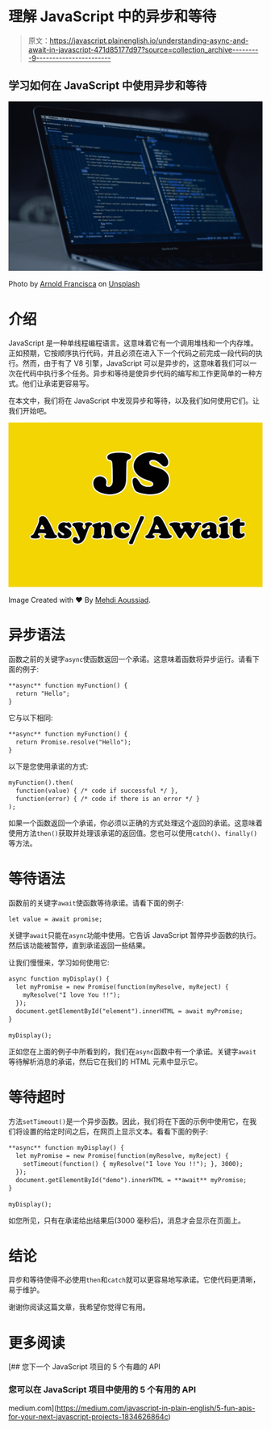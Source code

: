 # 理解 JavaScript 中的异步和等待

> 原文：<https://javascript.plainenglish.io/understanding-async-and-await-in-javascript-471d85177d97?source=collection_archive---------9----------------------->

## 学习如何在 JavaScript 中使用异步和等待

![](img/8921635eb6d03bab8c9680d6f5653877.png)

Photo by [Arnold Francisca](https://unsplash.com/@clark_fransa?utm_source=medium&utm_medium=referral) on [Unsplash](https://unsplash.com?utm_source=medium&utm_medium=referral)

# 介绍

JavaScript 是一种单线程编程语言。这意味着它有一个调用堆栈和一个内存堆。正如预期，它按顺序执行代码，并且必须在进入下一个代码之前完成一段代码的执行。然而，由于有了 V8 引擎，JavaScript 可以是异步的，这意味着我们可以一次在代码中执行多个任务。异步和等待是使异步代码的编写和工作更简单的一种方式。他们让承诺更容易写。

在本文中，我们将在 JavaScript 中发现异步和等待，以及我们如何使用它们。让我们开始吧。

![](img/a80e8d221a12d5f3539d3f44235557dc.png)

Image Created with ❤️ ️By [Mehdi Aoussiad](https://mehdiouss315.medium.com/).

# 异步语法

函数之前的关键字`async`使函数返回一个承诺。这意味着函数将异步运行。请看下面的例子:

```
**async** function myFunction() {
  return "Hello";
}
```

它与以下相同:

```
**async** function myFunction() {
  return Promise.resolve("Hello");
}
```

以下是您使用承诺的方式:

```
myFunction().then(
  function(value) { /* code if successful */ },
  function(error) { /* code if there is an error */ }
);
```

如果一个函数返回一个承诺，你必须以正确的方式处理这个返回的承诺。这意味着使用方法`then()`获取并处理该承诺的返回值。您也可以使用`catch()`、`finally()`等方法。

# 等待语法

函数前的关键字`await`使函数等待承诺。请看下面的例子:

```
let value = await promise;
```

关键字`await`只能在`async`功能中使用。它告诉 JavaScript 暂停异步函数的执行。然后该功能被暂停，直到承诺返回一些结果。

让我们慢慢来，学习如何使用它:

```
async function myDisplay() {
  let myPromise = new Promise(function(myResolve, myReject) {
    myResolve("I love You !!");
  });
  document.getElementById("element").innerHTML = await myPromise;
}

myDisplay();
```

正如您在上面的例子中所看到的，我们在`async`函数中有一个承诺。关键字`await`等待解析消息的承诺，然后它在我们的 HTML 元素中显示它。

# 等待超时

方法`setTimeout()`是一个异步函数。因此，我们将在下面的示例中使用它，在我们将设置的给定时间之后，在网页上显示文本。看看下面的例子:

```
**async** function myDisplay() {
  let myPromise = new Promise(function(myResolve, myReject) {
    setTimeout(function() { myResolve("I love You !!"); }, 3000);
  });
  document.getElementById("demo").innerHTML = **await** myPromise;
}

myDisplay();
```

如您所见，只有在承诺给出结果后(3000 毫秒后)，消息才会显示在页面上。

# 结论

异步和等待使得不必使用`then`和`catch`就可以更容易地写承诺。它使代码更清晰，易于维护。

谢谢你阅读这篇文章，我希望你觉得它有用。

# 更多阅读

[](https://medium.com/javascript-in-plain-english/5-fun-apis-for-your-next-javascript-projects-1834626864c) [## 您下一个 JavaScript 项目的 5 个有趣的 API

### 您可以在 JavaScript 项目中使用的 5 个有用的 API

medium.com](https://medium.com/javascript-in-plain-english/5-fun-apis-for-your-next-javascript-projects-1834626864c)
